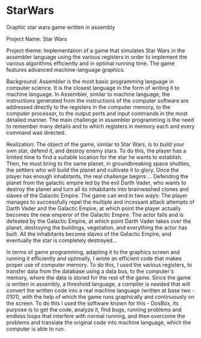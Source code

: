 # StarWars
Graphic star wars game written in assembly 

Project Name: Star Wars

Project theme: Implementation of a game that simulates Star Wars in the assembler language using the various registers in order to implement the various algorithms efficiently and in optimal running time. The game features advanced machine-language graphics.

Background: Assembler is the most basic programming language in computer science. It is the closest language in the form of writing it to machine language.
In Assembler, similar to machine language, the instructions generated from the instructions of the computer software are addressed directly to the registers in the computer memory, to the computer processor, to the output ports and input commands in the most detailed manner.
The main challenge in assembler programming is the need to remember many details and to which registers in memory each and every command was directed.

Realization: The object of the game, similar to Star Wars, is to build your own star, defend it, and destroy enemy stars. To do this, the player has a limited time to find a suitable location for the star he wants to establish. Then, he must bring to the same planet, in groundbreaking space shuttles, the settlers who will build the planet and cultivate it to glory. Once the player has enough inhabitants, the real challenge begins ... Defending the planet from the galactic empire led by the evil Darth Vader, who wants to destroy the planet and turn all its inhabitants into brainwashed clones and slaves of the Galactic Empire. The game can end in two ways:
The player manages to successfully repel the multiple and incessant attack attempts of Darth Vader and the Galactic Empire, at which point the player actually becomes the new emperor of the Galactic Empire.
The actor fails and is defeated by the Galactic Empire, at which point Darth Vader takes over the planet, destroying the buildings, vegetation, and everything the actor has built. All the inhabitants become slaves of the Galactic Empire, and eventually the star is completely destroyed…

In terms of game programming, adapting it to the graphics screen and running it efficiently and optimally, I wrote an efficient code that makes proper use of computer memory. To do this, I used the various registers, to transfer data from the database using a data bus, to the computer's memory, where the data is stored for the rest of the game.
Since the game is written in assembly, a threshold language, a compiler is needed that will convert the written code into a real machine language (written at base two - 0101), with the help of which the game runs graphically and continuously on the screen.
To do this I used the software known for this - DosBox, its purpose is to get the code, analyze it, find bugs, running problems and endless loops that interfere with normal running, and then overcome the problems and translate the original code into machine language, which the computer is able to run.
